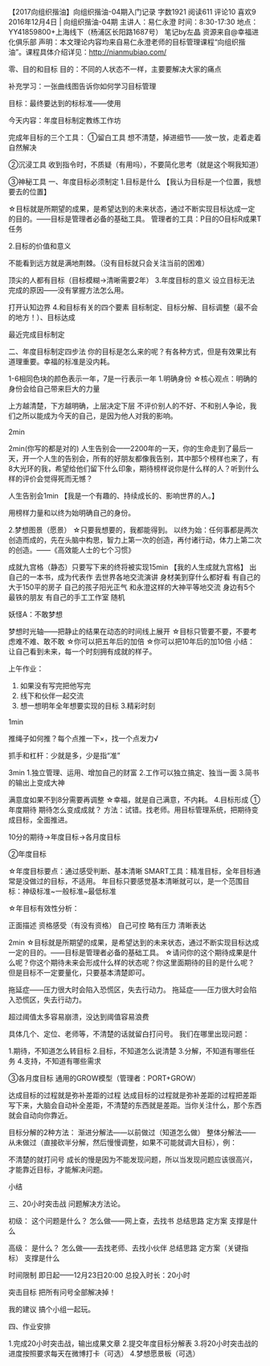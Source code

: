 【2017向组织揩油】向组织揩油-04期入门记录
字数1921 阅读611 评论10 喜欢9
2016年12月4日 | 向组织揩油-04期
主讲人：易仁永澄
时间：8:30-17:30
地点：YY41859800+上海线下（杨浦区长阳路1687号）
笔记by左晶  资源来自@幸福进化俱乐部
声明：本文理论内容均来自易仁永澄老师的目标管理课程“向组织揩油”。课程具体介绍详见：http://nianmubiao.com/


零、目的和目标
目的：不同的人状态不一样，主要要解决大家的痛点

补充学习：一张曲线图告诉你如何学习目标管理

目标：最终要达到的标标准——使用

今天内容：年度目标制定教练工作坊

完成年目标的三个工具：
①留白工具
想不清楚，掉进细节——放一放，走着走着自然解决

②沉浸工具
收到指令时，不质疑（有用吗），不要简化思考（就是这个啊我知道）

③神秘工具
一、年度目标必须制定
1.目标是什么
【我认为目标是一个位置，我想要去的位置】

☆目标就是所期望的成果，是希望达到的未来状态，通过不断实现目标达成一定的目的。——目标是管理者必备的基础工具。
管理者的工具：P目的O目标R成果T任务

2.目标的价值和意义

不能看到远方就是满地荆棘。（没有目标就只会关注当前的困难）

顶尖的人都有目标（目标模糊→清晰需要2年）
3.年度目标的意义
设立目标无法完成的原因——没有掌握方法怎么用。


打开认知边界
4.和目标有关的四个要素
目标制定、目标分解、目标调整（最不会的地方！）、目标达成

最近完成目标制定

二、年度目标制定四步法
你的目标是怎么来的呢？有各种方式，但是有效果比有道理重要。幸福的标准是没内耗。


1-6相同色块的颜色表示一年，7是一行表示一年
1.明确身份
☆️核心观点：明确的身份会给自己带来巨大的力量

上方越清楚，下方越明确，上层决定下层
不评价别人的不好、不和别人争论，我们之所以能成为今天的自己，是因为他人对我的影响。


2min



2min(你写的都是对的)
人生告别会——2200年的一天，你的生命走到了最后一天，开一个人生的告别会，所有的好朋友都像我告别，其中那5个榜样也来了，有8大光环的我，希望给他们留下什么印象，期待榜样说你是什么样的人？听到什么样的评价会觉得死而无憾？


人生告别会1min
【我是一个有趣的、持续成长的、影响世界的人。】

用榜样力量和以终为始明确自己的身份。

2.梦想图景（愿景）
☆️只要我想要的，我都能得到。
以终为始：任何事都是两次创造而成的，先在头脑中构思，智力上第一次的创造，再付诸行动，体力上第二次的创造。——《高效能人士的七个习惯》

成就九宫格（静态）只要写下来的终将被实现15min
【我的人生成就九宫格】
出自己的一本书，成为代表作
去世界各地交流演讲
身材美到穿什么都好看
有自己的大于150平的房子
自己的孩子阳光正气
和永澄这样的大神平等地交流
身边有5个最铁的朋友
有自己的手工工作室
随机

妖怪A：不敢梦想


梦想时光轴——把静止的结果在动态的时间线上展开
☆️目标只管要不要，不要考虑难不难、敢不敢
☆️你可以把五年后的加倍
☆️你可以把10年后的加10倍
小结：让自己看到未来，每一个时刻拥有成就的样子。

上午作业：

1. 如果没有写完把他写完
2. 线下和伙伴一起交流
3. 想一想明年全年想要实现的目标
3.精彩时刻

1min


推绳子如何推？每个点推一下×，找一个点发力√

抓手和杠杆：少就是多，少是指“准”


3min
1.独立管理、运用、增加自己的财富
2.工作可以独立搞定、独当一面
3.简书的输出上变成大神


满意度如果不到8分需要再调整
☆️幸福，就是自己满意，不内耗。
4.目标形成
①年度期待
期待怎么变成成就？
方法：试错。找老师。用目标管理系统，把期待变成目标，全面推进。


10分的期待→年度目标→各月度目标

②年度目标

☆️年度目标要点：通过感受判断、基本清晰
SMART工具：精准目标，全年目标通常是没做过的目标，不适用。
年目标只要感觉基本清晰就可以，是一个范围目标：神级标准~一般标准~最低标准


☆年目标有效性分析：

正面描述
资格感受（有没有资格）
自己可控
略有压力
清晰表达

2min
☆️目标就是所期望的成果，是希望达到的未来状态，通过不断实现目标达成一定的目的。——目标是管理者必备的基础工具。
☆️请问你的这个期待成果是什么呢？你这个期待未来会形成什么样的状态呢？你这里面期待的目的是什么呢？
但是目标不一定要量化，只要基本清楚即可。





拖延症——压力很大时会陷入恐慌区，失去行动力。
拖延症——压力很大时会陷入恐慌区，失去行动力。


超过阈值太多容易崩溃，没达到阈值容易浪费

具体几个、定位、老师等，不清楚的话就留白打问号。
我们在哪里出现问题：

1.期待，不知道怎么转目标
2.目标，不知道怎么说清楚
3.分解，不知道有哪些任务
4.支持，不知道有哪些需求

③各月度目标
通用的GROW模型（管理者：PORT+GROW）


达成目标的过程就是弥补差距的过程
达成目标的过程就是弥补差距的过程把差距写下来，大脑会自动补全差距，不清楚的东西就是差距。当你关注什么，那个东西就会自动向你靠近。


目标分解的2种方法：
渐进分解法——以前做过（知道怎么做）
整体分解法——从未做过（直接砍半分解，然后慢慢调整，如果不可能就调大目标），例：



不清楚的就打问号
成长的慢是因为不能发现问题，所以当发现问题应该很高兴，才能靠近目标，才能解决问题。


小结

三、20小时突击战
问题解决方法论。

初级：
这个问题是什么？
怎么做——网上查，去找书
总结思路
定方案
支撑是什么

高级：
是什么？
怎么做——去找老师、去找小伙伴
总结思路
定方案（关键指标）
支撑是什么

时间限制
即日起——12月23日20:00
总投入时长：20小时

突击目标
把所有问号全部解决掉！

我的建议
搞个小组一起玩。




四、作业安排


1.完成20小时突击战，输出成果文章
2.提交年度目标分解表
3.将20小时突击战的进度按照要求每天在微博打卡（可选）
4.梦想愿景板（可选）

